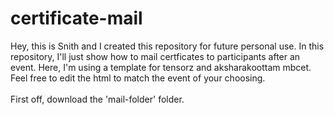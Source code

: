 # certificate-mail
Hey, this is Snith and I created this repository for future personal use. 
In this repository, I'll just show how to mail certficates to participants after an event. 
Here, I'm using a template for tensorz and aksharakoottam mbcet. 
Feel free to edit the html to match the event of your choosing.
<br><br>
First off, download the 'mail-folder' folder. 

